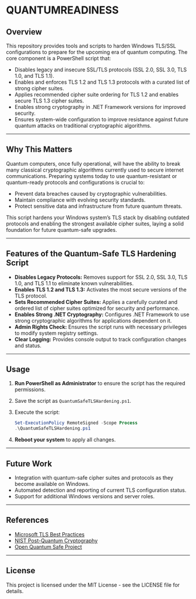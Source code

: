 # QUANTUMREADINESS

## Overview

This repository provides tools and scripts to harden Windows TLS/SSL configurations to prepare for the upcoming era of quantum computing. The core component is a PowerShell script that:

- Disables legacy and insecure SSL/TLS protocols (SSL 2.0, SSL 3.0, TLS 1.0, and TLS 1.1).
- Enables and enforces TLS 1.2 and TLS 1.3 protocols with a curated list of strong cipher suites.
- Applies recommended cipher suite ordering for TLS 1.2 and enables secure TLS 1.3 cipher suites.
- Enables strong cryptography in .NET Framework versions for improved security.
- Ensures system-wide configuration to improve resistance against future quantum attacks on traditional cryptographic algorithms.

---

## Why This Matters

Quantum computers, once fully operational, will have the ability to break many classical cryptographic algorithms currently used to secure internet communications. Preparing systems today to use quantum-resistant or quantum-ready protocols and configurations is crucial to:

- Prevent data breaches caused by cryptographic vulnerabilities.
- Maintain compliance with evolving security standards.
- Protect sensitive data and infrastructure from future quantum threats.

This script hardens your Windows system’s TLS stack by disabling outdated protocols and enabling the strongest available cipher suites, laying a solid foundation for future quantum-safe upgrades.

---

## Features of the Quantum-Safe TLS Hardening Script

- **Disables Legacy Protocols:** Removes support for SSL 2.0, SSL 3.0, TLS 1.0, and TLS 1.1 to eliminate known vulnerabilities.
- **Enables TLS 1.2 and TLS 1.3:** Activates the most secure versions of the TLS protocol.
- **Sets Recommended Cipher Suites:** Applies a carefully curated and ordered list of cipher suites optimized for security and performance.
- **Enables Strong .NET Cryptography:** Configures .NET Framework to use strong cryptographic algorithms for applications dependent on it.
- **Admin Rights Check:** Ensures the script runs with necessary privileges to modify system registry settings.
- **Clear Logging:** Provides console output to track configuration changes and status.

---

## Usage

1. **Run PowerShell as Administrator** to ensure the script has the required permissions.
2. Save the script as `QuantumSafeTLSHardening.ps1`.
3. Execute the script:

    ```powershell
    Set-ExecutionPolicy RemoteSigned -Scope Process
    .\QuantumSafeTLSHardening.ps1
    ```

4. **Reboot your system** to apply all changes.

---

## Future Work

- Integration with quantum-safe cipher suites and protocols as they become available on Windows.
- Automated detection and reporting of current TLS configuration status.
- Support for additional Windows versions and server roles.

---

## References

- [Microsoft TLS Best Practices](https://docs.microsoft.com/en-us/windows-server/security/tls/tls-registry-settings)
- [NIST Post-Quantum Cryptography](https://csrc.nist.gov/projects/post-quantum-cryptography)
- [Open Quantum Safe Project](https://openquantumsafe.org)

---

## License

This project is licensed under the MIT License - see the LICENSE file for details.

